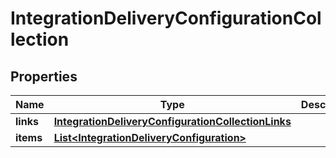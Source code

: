 

# IntegrationDeliveryConfigurationCollection


## Properties

Name | Type | Description | Notes
------------ | ------------- | ------------- | -------------
**links** | [**IntegrationDeliveryConfigurationCollectionLinks**](IntegrationDeliveryConfigurationCollectionLinks.md) |  | 
**items** | [**List&lt;IntegrationDeliveryConfiguration&gt;**](IntegrationDeliveryConfiguration.md) |  | 



